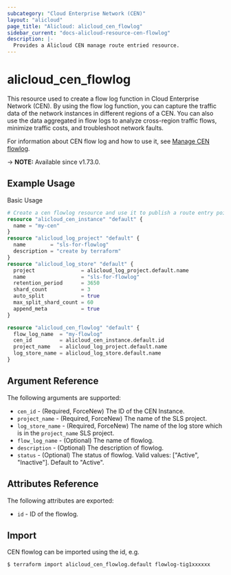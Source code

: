 ```yaml
---
subcategory: "Cloud Enterprise Network (CEN)"
layout: "alicloud"
page_title: "Alicloud: alicloud_cen_flowlog"
sidebar_current: "docs-alicloud-resource-cen-flowlog"
description: |-
  Provides a Alicloud CEN manage route entried resource.
---
```


# alicloud_cen_flowlog

This resource used to create a flow log function in Cloud Enterprise Network (CEN). 
By using the flow log function, you can capture the traffic data of the network instances in different regions of a CEN. 
You can also use the data aggregated in flow logs to analyze cross-region traffic flows, minimize traffic costs, and troubleshoot network faults.

For information about CEN flow log and how to use it, see [Manage CEN flowlog](https://www.alibabacloud.com/help/en/cen/developer-reference/api-cbn-2017-09-12-createflowlog).

-> **NOTE:** Available since v1.73.0.

## Example Usage

Basic Usage

```terraform
# Create a cen flowlog resource and use it to publish a route entry pointing to an ECS.
resource "alicloud_cen_instance" "default" {
  name = "my-cen"
}
resource "alicloud_log_project" "default" {
  name        = "sls-for-flowlog"
  description = "create by terraform"
}
resource "alicloud_log_store" "default" {
  project               = alicloud_log_project.default.name
  name                  = "sls-for-flowlog"
  retention_period      = 3650
  shard_count           = 3
  auto_split            = true
  max_split_shard_count = 60
  append_meta           = true
}

resource "alicloud_cen_flowlog" "default" {
  flow_log_name  = "my-flowlog"
  cen_id         = alicloud_cen_instance.default.id
  project_name   = alicloud_log_project.default.name
  log_store_name = alicloud_log_store.default.name
}
```
## Argument Reference

The following arguments are supported:

* `cen_id` - (Required, ForceNew) The ID of the CEN Instance.
* `project_name` - (Required, ForceNew) The name of the SLS project.
* `log_store_name` - (Required, ForceNew) The name of the log store which is in the  `project_name` SLS project.
* `flow_log_name` - (Optional) The name of flowlog.
* `description` - (Optional) The description of flowlog.
* `status` - (Optional) The status of flowlog. Valid values: ["Active", "Inactive"]. Default to "Active".

## Attributes Reference

The following attributes are exported:

* `id` - ID of the flowlog.

## Import

CEN flowlog can be imported using the id, e.g.

```shell
$ terraform import alicloud_cen_flowlog.default flowlog-tig1xxxxxx
```
